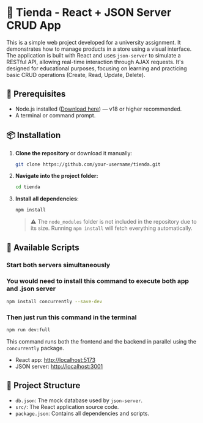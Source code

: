 # 📂 Tienda - React + JSON Server CRUD App

This is a simple web project developed for a university assignment. It demonstrates how to manage products in a store using a visual interface. The application is built with React and uses `json-server` to simulate a RESTful API, allowing real-time interaction through AJAX requests. It's designed for educational purposes, focusing on learning and practicing basic CRUD operations (Create, Read, Update, Delete).


## 🚀 Prerequisites

* Node.js installed ([Download here](https://nodejs.org/)) — v18 or higher recommended.
* A terminal or command prompt.

## 📦 Installation

1. **Clone the repository** or download it manually:

   ```bash
   git clone https://github.com/your-username/tienda.git
   ```

2. **Navigate into the project folder:**

   ```bash
   cd tienda
   ```

3. **Install all dependencies**:

   ```bash
   npm install
   ```

   > ⚠️ The `node_modules` folder is not included in the repository due to its size. Running `npm install` will fetch everything automatically.

## 🧪 Available Scripts

### Start both servers simultaneously 

### You would need to install this command to execute both app and .json server

```bash
npm install concurrently --save-dev
```
### Then just run this command in the terminal

```bash
npm run dev:full
```

This command runs both the frontend and the backend in parallel using the `concurrently` package.

* React app: [http://localhost:5173](http://localhost:5173)
* JSON server: [http://localhost:3001](http://localhost:3001)

## 📂 Project Structure

* `db.json`: The mock database used by `json-server`.
* `src/`: The React application source code.
* `package.json`: Contains all dependencies and scripts.
